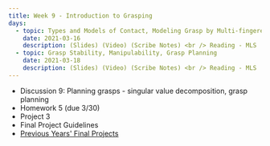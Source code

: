 ```yaml
---
title: Week 9 - Introduction to Grasping
days:
  - topic: Types and Models of Contact, Modeling Grasp by Multi-fingered Hands 
    date: 2021-03-16
    description: (Slides) (Video) (Scribe Notes) <br /> Reading - MLS
  - topic: Grasp Stability, Manipulability, Grasp Planning
    date: 2021-03-18
    description: (Slides) (Video) (Scribe Notes) <br /> Reading - MLS
---
```


- Discussion 9: Planning grasps - singular value decomposition, grasp planning
- Homework 5 (due 3/30)
- Project 3
- Final Project Guidelines
- [Previous Years' Final Projects](../assets/proj/prevProjects.zip)
